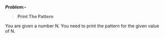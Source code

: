 ***Problem:-***

> **Print The Pattern**

You are given a number N. You need to print the pattern for the given value of N.
